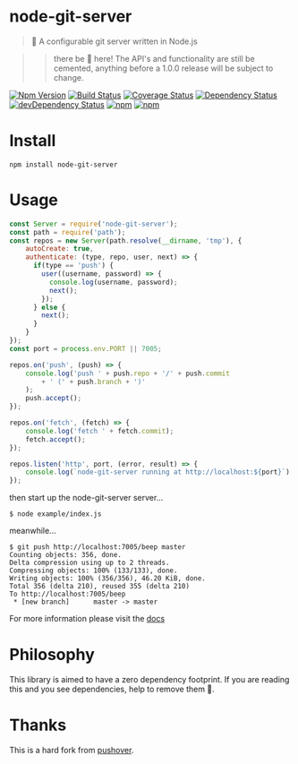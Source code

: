 # node-git-server

> 🎡 A configurable git server written in Node.js

>> there be 🐲 here! The API's and functionality are still be cemented, anything before a 1.0.0 release will be subject to change.

[![Npm Version](https://img.shields.io/npm/v/node-git-server.svg)](https://www.npmjs.com/package/node-git-server)
[![Build Status](https://travis-ci.org/gabrielcsapo/node-git-server.svg?branch=master)](https://travis-ci.org/gabrielcsapo/node-git-server)
[![Coverage Status](https://lcov-server.gabrielcsapo.com/badge/github%2Ecom/gabrielcsapo/node-git-server.svg)](https://lcov-server.gabrielcsapo.com/coverage/github%2Ecom/gabrielcsapo/node-git-server)
[![Dependency Status](https://starbuck.gabrielcsapo.com/badge/github/gabrielcsapo/node-git-server/status.svg)](https://starbuck.gabrielcsapo.com/github/gabrielcsapo/node-git-server)
[![devDependency Status](https://starbuck.gabrielcsapo.com/badge/github/gabrielcsapo/node-git-server/dev-status.svg)](https://starbuck.gabrielcsapo.com/github/gabrielcsapo/node-git-server#info=devDependencies)
[![npm](https://img.shields.io/npm/dt/node-git-server.svg)]()
[![npm](https://img.shields.io/npm/dm/node-git-server.svg)]()

# Install

```
npm install node-git-server
```

# Usage

```javascript
const Server = require('node-git-server');
const path = require('path');
const repos = new Server(path.resolve(__dirname, 'tmp'), {
    autoCreate: true,
    authenticate: (type, repo, user, next) => {
      if(type == 'push') {
        user((username, password) => {
          console.log(username, password);
          next();
        });
      } else {
        next();
      }
    }
});
const port = process.env.PORT || 7005;

repos.on('push', (push) => {
    console.log('push ' + push.repo + '/' + push.commit
        + ' (' + push.branch + ')'
    );
    push.accept();
});

repos.on('fetch', (fetch) => {
    console.log('fetch ' + fetch.commit);
    fetch.accept();
});

repos.listen('http', port, (error, result) => {
    console.log(`node-git-server running at http://localhost:${port}`)
});
```

then start up the node-git-server server...

```
$ node example/index.js
```

meanwhile...

```
$ git push http://localhost:7005/beep master
Counting objects: 356, done.
Delta compression using up to 2 threads.
Compressing objects: 100% (133/133), done.
Writing objects: 100% (356/356), 46.20 KiB, done.
Total 356 (delta 210), reused 355 (delta 210)
To http://localhost:7005/beep
 * [new branch]      master -> master
```

For more information please visit the [docs](http://www.gabrielcsapo.com/node-git-server/code/index.html)

# Philosophy   

This library is aimed to have a zero dependency footprint. If you are reading this and you see dependencies, help to remove them 🐒.

# Thanks

This is a hard fork from [pushover](https://github.com/substack/pushover).
